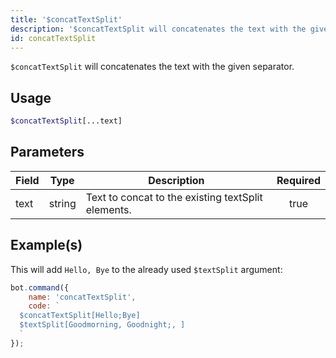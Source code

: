```yaml
---
title: '$concatTextSplit'
description: '$concatTextSplit will concatenates the text with the given separator.'
id: concatTextSplit
---
```


`$concatTextSplit` will concatenates the text with the given separator.

## Usage

```php
$concatTextSplit[...text]
```

## Parameters

| Field | Type   | Description                                        | Required |
| ----- | ------ | -------------------------------------------------- |:--------:|
| text  | string | Text to concat to the existing textSplit elements. |   true   |

## Example(s)

This will add `Hello, Bye` to the already used `$textSplit` argument:

```javascript
bot.command({
    name: 'concatTextSplit',
    code: `
  $concatTextSplit[Hello;Bye]
  $textSplit[Goodmorning, Goodnight;, ]
  `
});
```
